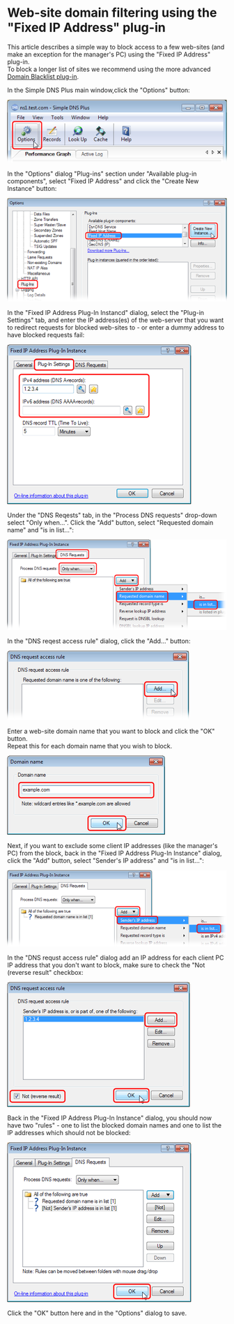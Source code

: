 ﻿---
category: 8
frontpage: false
comments: true
created-utc: 2019-01-01
modified-utc: 2019-01-01
---
# Web-site domain filtering using the "Fixed IP Address" plug-in

This article describes a simple way to block access to a few web-sites (and make an exception for the manager's PC) using the "Fixed IP Address" plug-in.  
To block a longer list of sites we recommend using the more advanced [Domain Blacklist plug-in](https://simpledns.plus/plugin-domainbl).

In the Simple DNS Plus main window,click the "Options" button:

![](img/149/1.png)

In the "Options" dialog "Plug-ins" section under "Available plug-in components", select "Fixed IP Address" and click the "Create New Instance" button:

![](img/149/2.png)

In the "Fixed IP Address Plug-In Instancd" dialog, select the "Plug-in Settings" tab, and enter the IP address(es) of the web-server that you want to redirect requests for blocked web-sites to - or enter a dummy address to have blocked requests fail:

![](img/149/3.png)

Under the "DNS Reqests" tab, in the "Process DNS requests" drop-down select "Only when...". Click the "Add" button, select "Requested domain name" and "is in list...":

![](img/149/4.png)

In the "DNS reqest access rule" dialog, click the "Add..." button:

![](img/149/5.png)

Enter a web-site domain name that you want to block and click the "OK" button.  
Repeat this for each domain name that you wish to block.

![](img/149/6.png)

Next, if you want to exclude some client IP addresses (like the manager's PC) from the block, back in the "Fixed IP Address Plug-In Instance" dialog, click the "Add" button, select "Sender's IP address" and "is in list...":

![](img/149/7.png)

In the "DNS requst access rule" dialog add an IP address for each client PC IP address that you don't want to block, make sure to check the "Not (reverse result" checkbox:

![](img/149/8.png)

Back in the "Fixed IP Address Plug-In Instance" dialog, you should now have two "rules" - one to list the blocked domain names and one to list the IP addresses which should not be blocked:

![](img/149/9.png)

Click the "OK" button here and in the "Options" dialog to save.  
